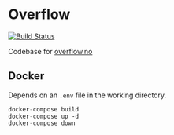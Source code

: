 Overflow
====

[![Build Status](https://ci.ulv.io/api/badges/myth/overflow/status.svg)](https://ci.ulv.io/myth/overflow)

Codebase for [overflow.no](https://overflow.no)

## Docker

Depends on an `.env` file in the working directory.

```
docker-compose build
docker-compose up -d
docker-compose down
```

 
